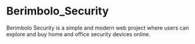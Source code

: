 # Berimbolo_Security
Berimbolo Security is a simple and modern web project where users can explore and buy home and office security devices online.
